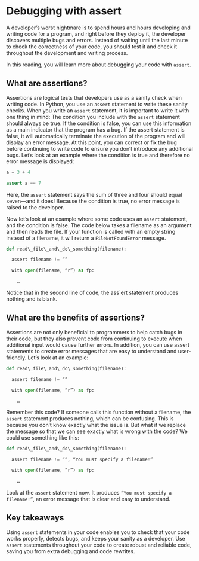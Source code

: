 Debugging with assert
=====================

A developer’s worst nightmare is to spend hours and hours developing and writing code for a program, and right before they deploy it, the developer discovers multiple bugs and errors. Instead of waiting until the last minute to check the correctness of your code, you should test it and check it throughout the development and writing process.

In this reading, you will learn more about debugging your code with `assert`.

What are assertions?
--------------------

Assertions are logical tests that developers use as a sanity check when writing code. In Python, you use an `assert` statement to write these sanity checks. When you write an `assert` statement, it is important to write it with one thing in mind: The condition you include with the `assert` statement should always be true. If the condition is false, you can use this information as a main indicator that the program has a bug. If the assert statement is false, it will automatically terminate the execution of the program and will display an error message. At this point, you can correct or fix the bug before continuing to write code to ensure you don’t introduce any additional bugs. Let’s look at an example where the condition is true and therefore no error message is displayed:

```python
a = 3 + 4

assert a == 7
```

Here, the `assert` statement says the sum of three and four should equal seven—and it does! Because the condition is true, no error message is raised to the developer.

Now let’s look at an example where some code uses an `assert` statement, and the condition is false. The code below takes a filename as an argument and then reads the file. If your function is called with an empty string instead of a filename, it will return a `FileNotFoundError` message.

```python
def read\_file\_and\_do\_something(filename):

  assert filename != “”

  with open(filename, “r”) as fp:

    …
```

Notice that in the second line of code, the ass`ert statement produces nothing and is blank.

What are the benefits of assertions?
------------------------------------

Assertions are not only beneficial to programmers to help catch bugs in their code, but they also prevent code from continuing to execute when additional input would cause further errors. In addition, you can use assert statements to create error messages that are easy to understand and user-friendly. Let’s look at an example:

```python
def read\_file\_and\_do\_something(filename):

  assert filename != “”

  with open(filename, “r”) as fp:

    …
```

Remember this code? If someone calls this function without a filename, the `assert` statement produces nothing, which can be confusing. This is because you don’t know exactly what the issue is. But what if we replace the message so that we can see exactly what is wrong with the code? We could use something like this:

```python
def read\_file\_and\_do\_something(filename):

  assert filename != “”, “You must specify a filename!”

  with open(filename, “r”) as fp:

    …
```

Look at the `assert` statement now. It produces `“You must specify a filename!”`, an error message that is clear and easy to understand.

Key takeaways
-------------

Using `assert` statements in your code enables you to check that your code works properly, detects bugs, and keeps your sanity as a developer. Use `assert` statements throughout your code to create robust and reliable code, saving you from extra debugging and code rewrites.
